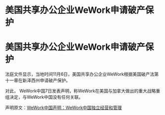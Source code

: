 # 美国共享办公企业WeWork申请破产保护

# 美国共享办公企业WeWork申请破产保护

法庭文件显示，当地时间11月6日，美国共享办公企业WeWork根据美国破产法第十一章在新泽西州申请破产保护。

对此， WeWork中国7日发表声明，称WeWork在美国与加拿大做出的重大战略重组决定，与WeWork中国没有任何关联。

声明原文：[WeWork中国声明：WeWork中国独立经营和管理 ](https://new.qq.com/rain/a/20231107A02WZ400)

